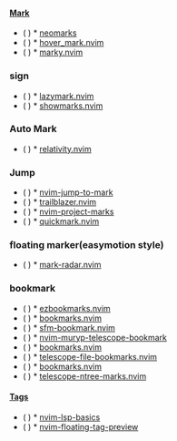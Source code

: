 #### [Mark](https://yutkat.github.io/my-neovim-pluginlist/#mark)
* ( )
            * [neomarks](https://github.com/saccarosium/neomarks)
* ( )
            * [hover_mark.nvim](https://github.com/crooksryan/hover_mark.nvim)
* ( )
            * [marky.nvim](https://github.com/MahmoudESSE/marky.nvim)
### sign
* ( )
            * [lazymark.nvim](https://github.com/LintaoAmons/lazymark.nvim)
* ( )
            * [showmarks.nvim](https://github.com/adelarsq/showmarks.nvim)
### Auto Mark
* ( )
            * [relativity.nvim](https://github.com/nobe4/relativity.nvim)
### Jump
* ( )
            * [nvim-jump-to-mark](https://github.com/acifuentes99/nvim-jump-to-mark)
* ( )
            * [trailblazer.nvim](https://github.com/LeonHeidelbach/trailblazer.nvim)
* ( )
            * [nvim-project-marks](https://github.com/BartSte/nvim-project-marks)
* ( )
            * [quickmark.nvim](https://github.com/jmattaa/quickmark.nvim)
### floating marker(easymotion style)
* ( )
            * [mark-radar.nvim](https://github.com/winston0410/mark-radar.nvim)
### bookmark
* ( )
            * [ezbookmarks.nvim](https://github.com/lifer0se/ezbookmarks.nvim)
* ( )
            * [bookmarks.nvim](https://github.com/jonarrien/bookmarks.nvim)
* ( )
            * [sfm-bookmark.nvim](https://github.com/dinhhuy258/sfm-bookmark.nvim)
* ( )
            * [nvim-muryp-telescope-bookmark](https://github.com/muryp/nvim-muryp-telescope-bookmark)
* ( )
            * [bookmarks.nvim](https://github.com/tomasky/bookmarks.nvim)
* ( )
            * [telescope-file-bookmarks.nvim](https://github.com/hamada/telescope-file-bookmarks.nvim)
* ( )
            * [bookmarks.nvim](https://github.com/3Xpl0it3r/bookmarks.nvim)
* ( )
            * [telescope-ntree-marks.nvim](https://github.com/qrsforever/telescope-ntree-marks.nvim)
#### [Tags](https://yutkat.github.io/my-neovim-pluginlist/#tags)
* ( )
            * [nvim-lsp-basics](https://github.com/nanotee/nvim-lsp-basics)
* ( )
            * [nvim-floating-tag-preview](https://github.com/weilbith/nvim-floating-tag-preview)


